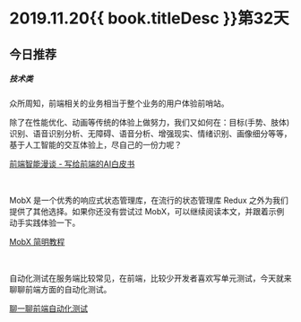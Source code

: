 # 2019.11.20{{ book.titleDesc }}第32天


## 今日推荐

##### 技术类

众所周知，前端相关的业务相当于整个业务的用户体验前哨站。

除了在性能优化、动画等传统的体验上做努力，我们又如何在：目标(手势、肢体)识别、语音识别分析、无障碍、语音分析、增强现实、情绪识别、画像细分等等，基于人工智能的交互体验上，尽自己的一份力呢？

[前端智能漫谈 - 写给前端的AI白皮书](https://mp.weixin.qq.com/s/K7MAceTNiMeVI_vnjET_mg)


<br />

MobX 是一个优秀的响应式状态管理库，在流行的状态管理库 Redux 之外为我们提供了其他选择。如果你还没有尝试过 MobX，可以继续阅读本文，并跟着示例动手实践体验一下。

[MobX 简明教程](https://github.com/whinc/blog/issues/16)

<br />

自动化测试在服务端比较常见，在前端，比较少开发者喜欢写单元测试，今天就来聊聊前端方面的自动化测试。

[聊一聊前端自动化测试](https://github.com/tmallfe/tmallfe.github.io/issues/37)







